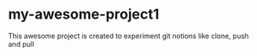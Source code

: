 # my-awesome-project1
 This awesome project is created to experiment git notions like clone, push and pull
